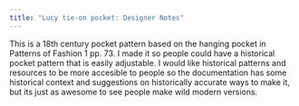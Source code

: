 ```yaml
---
title: "Lucy tie-on pocket: Designer Notes"
---
```


This is a 18th century pocket pattern based on the hanging pocket in Patterns of Fashion 1 pp. 73. I made it so people could have a historical pocket pattern that is easily adjustable. I would like historical patterns and resources to be more accesible to people so the documentation has some historical context and suggestions on historically accurate ways to make it, but its just as awesome to see people make wild modern versions. 
